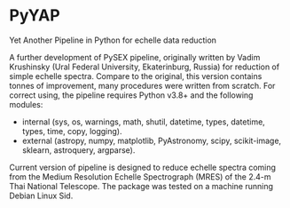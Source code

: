 # PyYAP
Yet Another Pipeline in Python for echelle data reduction

A further development of PySEX pipeline, originally written by Vadim Krushinsky (Ural Federal University, Ekaterinburg, Russia) for reduction of simple echelle spectra. Compare to the original, this version contains tonnes of improvement, many procedures were written from scratch. For correct using, the pipeline requires Python v3.8+ and the following modules:
- internal (sys, os, warnings, math, shutil, datetime, types, datetime, types, time, copy, logging).
- external (astropy, numpy, matplotlib, PyAstronomy, scipy, scikit-image, sklearn, astroquery, argparse).

Current version of pipeline is designed to reduce echelle spectra coming from the Medium Resolution Echelle Spectrograph (MRES) of the 2.4-m Thai National Telescope. The package was tested on a machine running Debian Linux Sid.
